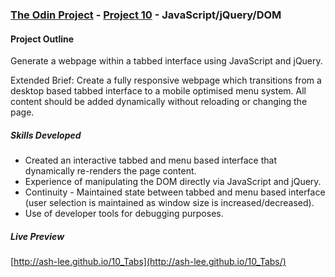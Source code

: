 ### [The Odin Project](http://www.theodinproject.com/) - [Project 10](http://www.theodinproject.com/javascript-and-jquery/manipulating-the-dom-with-jquery) - JavaScript/jQuery/DOM

#### Project Outline
Generate a webpage within a tabbed interface using JavaScript and jQuery.

Extended Brief: Create a fully responsive webpage which transitions from a desktop based tabbed interface to a mobile optimised menu system. All content should be added dynamically without reloading or changing the page.

##### Skills Developed
<ul>
	<li>Created an interactive tabbed and menu based interface that dynamically re-renders the page content.</li>
	<li>Experience of manipulating the DOM directly via JavaScript and jQuery.</li>
	<li>Continuity - Maintained state between tabbed and menu based interface (user selection is maintained as window size is increased/decreased).</li>
	<li>Use of developer tools for debugging purposes.</li>
</ul>

##### Live Preview
[http://ash-lee.github.io/10_Tabs](http://ash-lee.github.io/10_Tabs/)